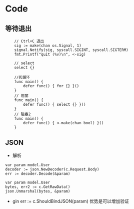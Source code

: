 # Code
## 等待退出
```
    // Ctrl+C 退出
    sig := make(chan os.Signal, 1)
    signal.Notify(sig, syscall.SIGINT, syscall.SIGTERM)
    fmt.Printf("quit (%v)\n", <-sig)

    // select
    select {}

    //死循环
    func main() {
        defer func() { for {} }()
    }
    // 阻塞
    func main() {
        defer func() { select {} }()
    }
    // 阻塞2
    func main() {
        defer func() { <-make(chan bool) }()
    }
```
## JSON
- 解析
```Option1
var param model.User
decoder := json.NewDecoder(c.Request.Body)
err := decoder.Decode(&param)
```
```Option2
var param model.User
bytes, err2 := c.GetRawData()
json.Unmarshal(bytes, &param)
```
- gin
err := c.ShouldBindJSON(param) 优势是可以增加验证